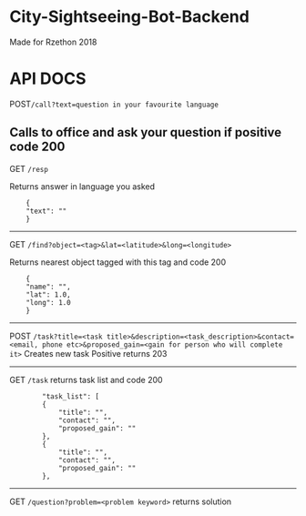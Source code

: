 # City-Sightseeing-Bot-Backend
Made for Rzethon 2018 

# API DOCS


POST`/call?text=question in your favourite language `

Calls to office and ask your question
if positive code 200
----------------------------------------------
GET `/resp`

Returns answer in language you asked
```
    {
    "text": ""
    }
```
------------------------------
GET `/find?object=<tag>&lat=<latitude>&long=<longitude>`

Returns nearest object tagged with this tag
and code 200
```
    {
    "name": "",
    "lat": 1.0,
    "long": 1.0
    }
```


-----------------------------
POST `/task?title=<task title>&description=<task_description>&contact=<email, phone etc>&proposed_gain=<gain for person who will complete it>`
Creates new task 
Positive returns 203

----------------------------

GET `/task`
returns task list and code 200

```
        "task_list": [
        {
            "title": "",
            "contact": "",
            "proposed_gain": ""
        },
        {
            "title": "",
            "contact": "",
            "proposed_gain": ""
        },

```
-------------
GET `/question?problem=<problem keyword>`
returns solution